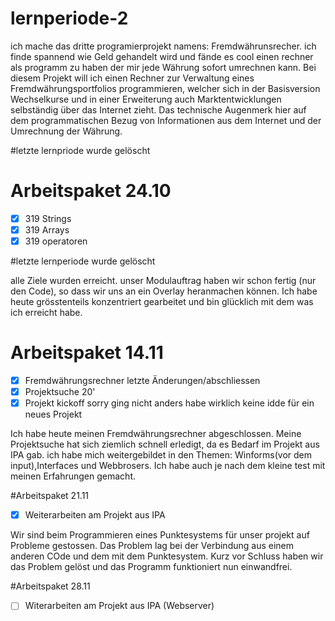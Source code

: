 # lernperiode-2
ich mache das dritte programierprojekt namens: Fremdwährunsrecher.
ich finde spannend wie Geld gehandelt wird und fände es cool einen rechner als programm zu haben der mir jede Währung sofort umrechnen kann.
Bei diesem Projekt will ich einen Rechner zur Verwaltung eines Fremdwährungsportfolios programmieren, welcher sich in der Basisversion Wechselkurse und in einer Erweiterung auch Marktentwicklungen selbständig über das Internet zieht.
Das technische Augenmerk hier auf dem programmatischen Bezug von Informationen aus dem Internet und der Umrechnung der Währung. 

#letzte lernpriode wurde gelöscht

# Arbeitspaket 24.10
- [x] 319 Strings
- [x] 319 Arrays
- [x] 319 operatoren

#letzte lernperiode wurde gelöscht

alle Ziele wurden erreicht. unser Modulauftrag haben wir schon fertig (nur den Code), so dass wir uns an ein Overlay heranmachen können. Ich habe heute grösstenteils konzentriert gearbeitet und bin glücklich mit dem was ich erreicht habe.

# Arbeitspaket 14.11

- [x] Fremdwährungsrechner letzte Änderungen/abschliessen
- [x] Projektsuche 20'
- [x] Projekt kickoff
      sorry ging nicht anders habe wirklich keine idde für ein neues Projekt

Ich habe heute meinen Fremdwährungsrechner abgeschlossen. Meine Projektsuche hat sich ziemlich schnell erledigt, da es Bedarf im Projekt aus IPA gab. ich habe mich weitergebildet in den Themen: Winforms(vor dem input),Interfaces und Webbrosers. Ich habe auch je nach dem kleine test mit meinen Erfahrungen gemacht.

#Arbeitspaket 21.11

- [x] Weiterarbeiten am Projekt aus IPA
      
Wir sind beim Programmieren eines Punktesystems für unser projekt auf Probleme gestossen. Das Problem lag bei der Verbindung aus einem anderen COde und dem mit dem Punktesystem. Kurz vor Schluss haben wir das Problem gelöst und das Programm funktioniert nun einwandfrei.

#Arbeitspaket 28.11

- [ ] Witerarbeiten am Projekt aus IPA (Webserver)











